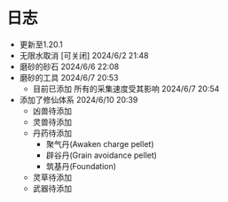 # 日志

- 更新至1.20.1
- 无限水取消 [可关闭] 2024/6/2 21:48
- 磨砂的砂石 2024/6/6 22:08
- 磨砂的工具 2024/6/7 20:53
  - 目前已添加 所有的采集速度受其影响 2024/6/7 20:54
- 添加了修仙体系 2024/6/10 20:39
  - 凶兽待添加
  - 灵兽待添加
  - 丹药待添加
    - 聚气丹(Awaken charge pellet)
    - 辟谷丹(Grain avoidance pellet)
    - 筑基丹(Foundation)
  - 灵草待添加
  - 武器待添加
